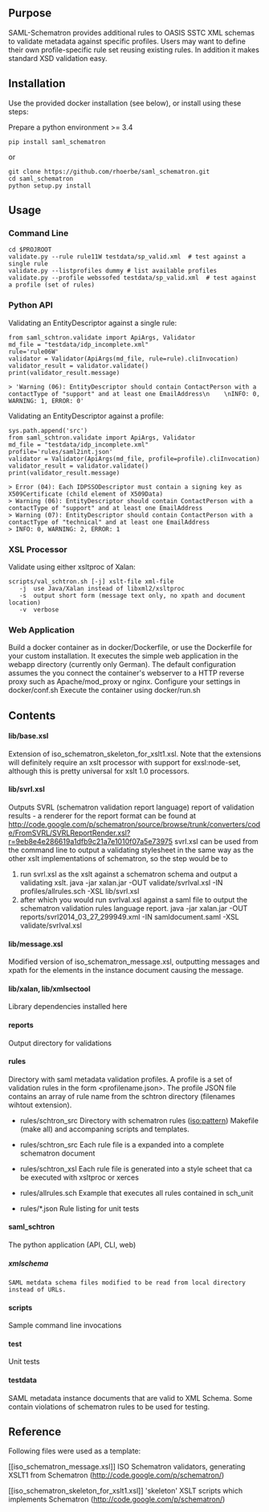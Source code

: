 ## Purpose

SAML-Schematron provides additional rules to OASIS SSTC XML schemas to validate metadata against specific 
profiles. Users may want to define their own profile-specific rule set reusing existing rules.
In addition it makes standard XSD validation easy.

## Installation
Use the provided docker installation (see below), or install using these steps:

Prepare a python environment >= 3.4

    
    pip install saml_schematron
    
or
    
    git clone https://github.com/rhoerbe/saml_schematron.git
    cd saml_schematron
    python setup.py install


## Usage

### Command Line

    cd $PROJROOT
    validate.py --rule rule11W testdata/sp_valid.xml  # test against a single rule 
    validate.py --listprofiles dummy # list available profiles
    validate.py --profile webssofed testdata/sp_valid.xml  # test against a profile (set of rules)

### Python API

Validating an EntityDescriptor against a single rule:

    from saml_schtron.validate import ApiArgs, Validator
    md_file = "testdata/idp_incomplete.xml"
    rule='rule06W'
    validator = Validator(ApiArgs(md_file, rule=rule).cliInvocation)
    validator_result = validator.validate()
    print(validator_result.message)
    
    > 'Warning (06): EntityDescriptor should contain ContactPerson with a contactType of "support" and at least one EmailAddress\n    \nINFO: 0, WARNING: 1, ERROR: 0'

Validating an EntityDescriptor against a profile:

    sys.path.append('src')
    from saml_schtron.validate import ApiArgs, Validator
    md_file = "testdata/idp_incomplete.xml"
    profile='rules/saml2int.json'
    validator = Validator(ApiArgs(md_file, profile=profile).cliInvocation)
    validator_result = validator.validate()
    print(validator_result.message)
    
    > Error (04): Each IDPSSODescriptor must contain a signing key as X509Certificate (child element of X509Data)         
    > Warning (06): EntityDescriptor should contain ContactPerson with a contactType of "support" and at least one EmailAddress
    > Warning (07): EntityDescriptor should contain ContactPerson with a contactType of "technical" and at least one EmailAddress
    > INFO: 0, WARNING: 2, ERROR: 1


### XSL Processor
Validate using either xsltproc of Xalan:

    scripts/val_schtron.sh [-j] xslt-file xml-file
       -j  use Java/Xalan instead of libxml2/xsltproc
       -s  output short form (message text only, no xpath and document location)
       -v  verbose



### Web Application

Build a docker container as in docker/Dockerfile, or use the Dockerfile for your custom 
installation. It executes the simple web application in the webapp directory (currently only German).
The default configuration assumes the you connect the container's webserver to a HTTP reverse 
proxy such as Apache/mod_proxy or nginx.
Configure your settings in docker/conf.sh
Execute the container using docker/run.sh


## Contents

#### lib/base.xsl

Extension of iso_schematron_skeleton_for_xslt1.xsl. Note that the extensions will definitely require 
an xslt processor with support for exsl:node-set, although this is pretty universal for xslt 1.0 processors. 

#### lib/svrl.xsl

Outputs SVRL (schematron validation report language) report of validation results - a renderer for 
the report format can be found at http://code.google.com/p/schematron/source/browse/trunk/converters/code/FromSVRL/SVRLReportRender.xsl?r=9eb8e4e286619a1dfb9c21a7e1010f07a5e73975 
svrl.xsl can be used from the command line to output a validating stylesheet in the same way as 
the other xslt implementations of schematron, so the step would be to
1. run svrl.xsl as the xslt against a schematron schema and output a validating xslt. 
   java -jar xalan.jar -OUT validate/svrlval.xsl -IN profiles/allrules.sch -XSL lib/svrl.xsl
2. after which you would run svrlval.xsl against a saml file to output the schematron validation rules language report. 
   java -jar xalan.jar -OUT reports/svrl2014_03_27_299949.xml -IN samldocument.saml -XSL validate/svrlval.xsl 

#### lib/message.xsl
     
Modified version of iso_schematron_message.xsl, outputting messages and xpath for the elements in the 
instance document causing the message.

#### lib/xalan, lib/xmlsectool
Library dependencies installed here
    
#### reports

Output directory for validations
    
#### rules
Directory with saml metadata validation profiles. A profile is a set of validation rules in the
form <profilename.json>. The  profile JSON file contains an array of rule name from the schtron
directory (filenames wihtout extension).

* rules/schtron_src
  Directory with schematron rules (<iso:pattern>)
  Makefile (make all) and accompaning scripts and templates.
   
* rules/schtron_src
  Each rule file is a expanded into a complete schematron document

* rules/schtron_xsl
  Each rule file is generated into a style scheet that ca be executed with xsltproc or xerces

* rules/allrules.sch
  Example that executes all rules contained in sch_unit

* rules/*.json
  Rule listing for unit tests

#### saml_schtron
 
The python application (API, CLI, web)   

##### xmlschema
    SAML metdata schema files modified to be read from local directory instead of URLs.

   
#### scripts

Sample command line invocations 
    
#### test

Unit tests
    
#### testdata

SAML metadata instance documents that are valid to XML Schema. Some contain violations of 
schematron rules to be used for testing.
    
##  Reference

Following files were used as a template:

[[iso_schematron_message.xsl]]
    ISO Schematron validators, generating XSLT1 from Schematron (http://code.google.com/p/schematron/)

[[iso_schematron_skeleton_for_xslt1.xsl]]
    'skeleton' XSLT scripts which implements Schematron (http://code.google.com/p/schematron/)
